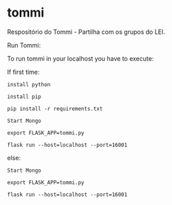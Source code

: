 # tommi
Respositório do Tommi - Partilha com os grupos do LEI.

Run Tommi:

To run tommi in your localhost you have to execute:

If first time:

	install python
	
	install pip
	
	pip install -r requirements.txt
	
	Start Mongo
	
	export FLASK_APP=tommi.py
	
	flask run --host=localhost --port=16001

else:

	Start Mongo
	
	export FLASK_APP=tommi.py
	
	flask run --host=localhost --port=16001
